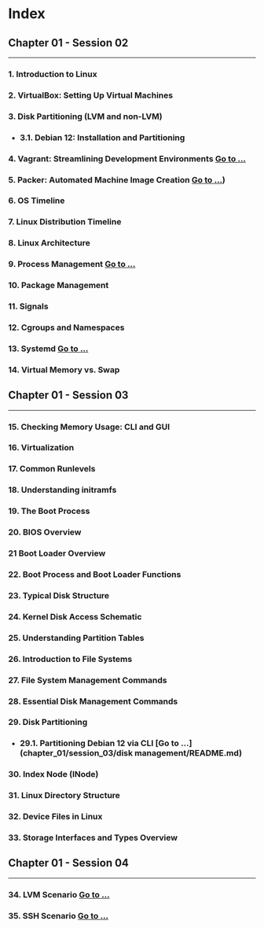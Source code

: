# Index

## Chapter 01 - Session 02

---

### 1. **Introduction to Linux**
### 2. **VirtualBox: Setting Up Virtual Machines**
### 3. **Disk Partitioning (LVM and non-LVM)**
- ### 3.1. **Debian 12: Installation and Partitioning**
### 4. **Vagrant: Streamlining Development Environments [Go to ...](chapter_01/session_02/vagrant/README.md)**
### 5. **Packer: Automated Machine Image Creation [Go to ...](chapter_01/session_02/packer/README.md))**
### 6. **OS Timeline**
### 7. **Linux Distribution Timeline**
### 8. **Linux Architecture**
### 9. **Process Management [Go to ...](chapter_01/session_02/process%20management/README.md)**
### 10. **Package Management**
### 11. **Signals**
### 12. **Cgroups and Namespaces**
### 13. **Systemd [Go to ...](chapter_01/session_02/systemd/README.md)**
### 14. **Virtual Memory vs. Swap**

## Chapter 01 - Session 03

---

### 15. **Checking Memory Usage: CLI and GUI**
### 16. **Virtualization**
### 17. **Common Runlevels**
### 18. **Understanding initramfs**
### 19. **The Boot Process**
### 20. **BIOS Overview**
### 21 **Boot Loader Overview**
### 22. **Boot Process and Boot Loader Functions**
### 23. **Typical Disk Structure**
### 24. **Kernel Disk Access Schematic**
### 25. **Understanding Partition Tables**
### 26. **Introduction to File Systems**
### 27. **File System Management Commands**
### 28. **Essential Disk Management Commands**
### 29. **Disk Partitioning**
- ### 29.1. **Partitioning Debian 12 via CLI [Go to ...](chapter_01/session_03/disk management/README.md)**
### 30. **Index Node (INode)**
### 31. **Linux Directory Structure**
### 32. **Device Files in Linux**
### 33. **Storage Interfaces and Types Overview**

## Chapter 01 - Session 04

---
### 34. **LVM Scenario [Go to ...](chapter_01/session_04/lvm/README.md)**
### 35. **SSH Scenario [Go to ...](chapter_01/session_04/ssh/README.md)**
